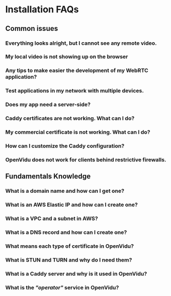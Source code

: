 # Installation FAQs

## Common issues

### Everything looks alright, but I cannot see any remote video.
### My local video is not showing up on the browser
### Any tips to make easier the development of my WebRTC application?
### Test applications in my network with multiple devices.
### Does my app need a server-side?
### Caddy certificates are not working. What can I do?
### My commercial certificate is not working. What can I do?
### How can I customize the Caddy configuration?
### OpenVidu does not work for clients behind restrictive firewalls.

<!--
TODO: What does OpenVidu v2 may break in my current application?
-->

## Fundamentals Knowledge

### What is a domain name and how can I get one?
### What is an AWS Elastic IP and how can I create one?
### What is a VPC and a subnet in AWS?
### What is a DNS record and how can I create one?
### What means each type of certificate in OpenVidu?
### What is STUN and TURN and why do I need them?
### What is a Caddy server and why is it used in OpenVidu?
### What is the _"operator"_ service in OpenVidu?
